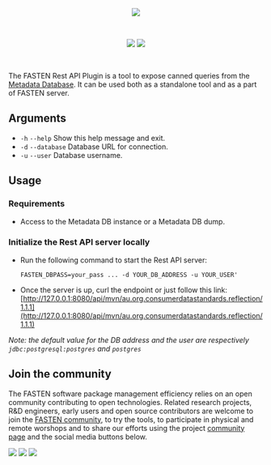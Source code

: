 <p align="center">
    <img src="https://user-images.githubusercontent.com/45048351/90059323-a7458d80-dceb-11ea-938b-a7288e784397.jpg">
</p>
<br/>
<p align="center">
    <a href="https://github.com/fasten-project/fasten/actions" alt="GitHub Workflow Status">
        <img src="https://img.shields.io/github/workflow/status/fasten-project/fasten/Java%20CI?logo=GitHub%20Actions&logoColor=white&style=for-the-badge" /></a>
    <!-- Here should be a link to Maven repo and version should be pulled from there. -->
    <a href="https://github.com/fasten-project/fasten/" alt="GitHub Workflow Status">
                <img src="https://img.shields.io/maven-central/v/fasten/restapi?label=version&logo=Apache%20Maven&style=for-the-badge" /></a>
</p>
<br/>

The FASTEN Rest API Plugin is a tool to expose canned queries from the  [Metadata Database](https://github.com/fasten-project/fasten/wiki/Metadata-Database-Schema). It can be used both as a standalone tool and as a part of FASTEN server.

## Arguments
- `-h` `--help` Show this help message and exit.
- `-d` `--database` Database URL for connection.
- `-u` `--user` Database username.

## Usage

### Requirements 
- Access to the Metadata DB instance or a Metadata DB dump.

### Initialize the Rest API server locally
- Run the following command to start the Rest API server:
    ```shell script
    FASTEN_DBPASS=your_pass ... -d YOUR_DB_ADDRESS -u YOUR_USER'
    ```
- Once the server is up, curl the endpoint or just follow this link:
    [http://127.0.0.1:8080/api/mvn/au.org.consumerdatastandards.reflection/1.1.1](http://127.0.0.1:8080/api/mvn/au.org.consumerdatastandards.reflection/1.1.1)

_Note: the default value for the DB address and the user are respectively `jdbc:postgresql:postgres` and `postgres`_

## Join the community

The FASTEN software package management efficiency relies on an open community contributing to open technologies. Related research projects, R&D engineers, early users and open source contributors are welcome to join the [FASTEN community](https://www.fasten-project.eu/view/Main/Community), to try the tools, to participate in physical and remote worshops and to share our efforts using the project [community page](https://www.fasten-project.eu/view/Main/Community) and the social media buttons below.  
<p>
    <a href="http://www.twitter.com/FastenProject" alt="Fasten Twitter">
        <img src="https://img.shields.io/badge/%20-Twitter-%231DA1F2?logo=Twitter&style=for-the-badge&logoColor=white" /></a>
    <a href="http://www.slideshare.net/FastenProject" alt="GitHub Workflow Status">
                <img src="https://img.shields.io/badge/%20-SlideShare-%230077B5?logo=slideshare&style=for-the-badge&logoColor=white" /></a>
    <a href="http://www.linkedin.com/groups?gid=12172959" alt="Gitter">
            <img src="https://img.shields.io/badge/%20-LinkedIn-%232867B2?logo=linkedin&style=for-the-badge&logoColor=white" /></a>
</p>
